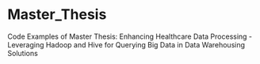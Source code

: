 # Master_Thesis
Code Examples of Master Thesis: Enhancing Healthcare Data Processing - Leveraging Hadoop and Hive for Querying Big Data in Data Warehousing Solutions
